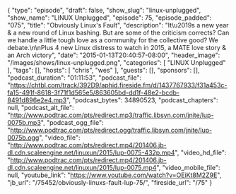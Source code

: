 {
  "type": "episode",
  "draft": false,
  "show_slug": "linux-unplugged",
  "show_name": "LINUX Unplugged",
  "episode": 75,
  "episode_padded": "075",
  "title": "Obviously Linux's Fault",
  "description": "It\u2019s a new year & a new round of Linux bashing. But are some of the criticism corrects? Can we handle a little tough love as a community for the collective good? We debate.\n\nPlus 4 new Linux distress to watch in 2015, a MATE love story & an Arch victory",
  "date": "2015-01-13T20:40:57-08:00",
  "header_image": "/images/shows/linux-unplugged.png",
  "categories": [
    "LINUX Unplugged"
  ],
  "tags": [],
  "hosts": [
    "chris",
    "wes"
  ],
  "guests": [],
  "sponsors": [],
  "podcast_duration": "01:11:53",
  "podcast_file": "https://chtbl.com/track/392D9/aphid.fireside.fm/d/1437767933/f31a453c-fa15-491f-8618-3f71f1d565e5/863605bd-dd1f-48e2-bcdb-8491d896e2e4.mp3",
  "podcast_bytes": 34890523,
  "podcast_chapters": null,
  "podcast_alt_file": "http://www.podtrac.com/pts/redirect.mp3/traffic.libsyn.com/jnite/lup-0075b.mp3",
  "podcast_ogg_file": "http://www.podtrac.com/pts/redirect.ogg/traffic.libsyn.com/jnite/lup-0075b.ogg",
  "video_file": "http://www.podtrac.com/pts/redirect.mp4/201406.jb-dl.cdn.scaleengine.net/linuxun/2015/lup-0075-432p.mp4",
  "video_hd_file": "http://www.podtrac.com/pts/redirect.mp4/201406.jb-dl.cdn.scaleengine.net/linuxun/2015/lup-0075.mp4",
  "video_mobile_file": null,
  "youtube_link": "https://www.youtube.com/watch?v=OEiKt8M2Z9E",
  "jb_url": "/75452/obviously-linuxs-fault-lup-75/",
  "fireside_url": "/75"
}

